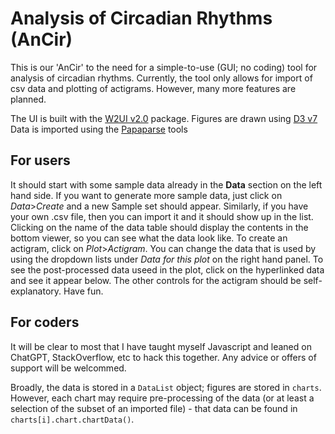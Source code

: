 # Analysis of Circadian Rhythms (AnCir)

This is our 'AnCir' to the need for a simple-to-use (GUI; no coding) tool for analysis of circadian rhythms. Currently, the tool only allows for import of csv data and plotting of actigrams. However, many more features are planned.

The UI is built with the [W2UI v2.0](https://w2ui.com/web/) package.
Figures are drawn using [D3 v7](https://d3js.org/)
Data is imported using the [Papaparse](https://www.papaparse.com/) tools

## For users
It should start with some sample data already in the **Data** section on the left hand side. If you want to generate more sample data, just click on *Data*>*Create* and a new Sample set should appear. Similarly, if you have your own .csv file, then you can import it and it should show up in the list.
Clicking on the name of the data table should display the contents in the bottom viewer, so you can see what the data look like.
To create an actigram, click on *Plot*>*Actigram*. You can change the data that is used by using the dropdown lists under *Data for this plot* on the right hand panel. To see the post-processed data useed in the plot, click on the hyperlinked data and see it appear below.
The other controls for the actigram should be self-explanatory. Have fun.

## For coders
It will be clear to most that I have taught myself Javascript and leaned on ChatGPT, StackOverflow, etc to hack this together. Any advice or offers of support will be welcommed.

Broadly, the data is stored in a `DataList` object; figures are stored in `charts`. However, each chart may require pre-processing of the data (or at least a selection of the subset of an imported file) - that data can be found in `charts[i].chart.chartData()`.
